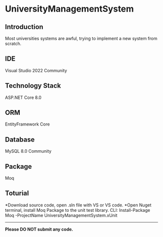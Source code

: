 # UniversityManagementSystem

## Introduction
  
Most universities systems are awful, trying to implement a new system from scratch.  
  
## IDE
Visual Studio 2022 Community
  
## Technology Stack
ASP.NET Core 8.0  
  
## ORM
EntityFramework Core
  
## Database
MySQL 8.0 Community
  
## Package
Moq
  
## Toturial  
*Download source code, open .sln file with VS or VS code.
*Open Nuget terminal, install Moq Package to the unit test library. 
CLI: Install-Package Moq -ProjectName UniversityManagementSystem.xUnit  

***

**Please DO NOT submit any code.**
